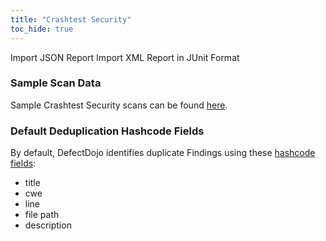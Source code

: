 ```yaml
---
title: "Crashtest Security"
toc_hide: true
---
```

Import JSON Report Import XML Report in JUnit Format

### Sample Scan Data
Sample Crashtest Security scans can be found [here](https://github.com/DefectDojo/django-DefectDojo/tree/master/unittests/scans/crashtest_security).

### Default Deduplication Hashcode Fields
By default, DefectDojo identifies duplicate Findings using these [hashcode fields](https://docs.defectdojo.com/en/working_with_findings/finding_deduplication/about_deduplication/):

- title
- cwe
- line
- file path
- description
